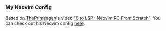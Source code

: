 ### My Neovim Config

Based on [ThePrimeagen](https://github.com/ThePrimeagen)'s video ["0 to LSP : Neovim RC From Scratch"](https://www.youtube.com/watch?v=w7i4amO_zaE).
You can check out his Neovim config [here](https://github.com/ThePrimeagen/init.lua).

